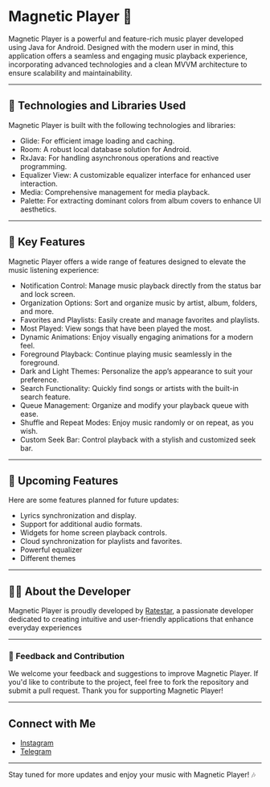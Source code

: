 # Magnetic Player 🎵

Magnetic Player is a powerful and feature-rich music player developed using Java for Android. Designed with the modern user in mind, this application offers a seamless and engaging music playback experience, incorporating advanced technologies and a clean MVVM architecture to ensure scalability and maintainability.

---

## 🔧 Technologies and Libraries Used

Magnetic Player is built with the following technologies and libraries:

- Glide: For efficient image loading and caching.
- Room: A robust local database solution for Android.
- RxJava: For handling asynchronous operations and reactive programming.
- Equalizer View: A customizable equalizer interface for enhanced user interaction.
- Media: Comprehensive management for media playback.
- Palette: For extracting dominant colors from album covers to enhance UI aesthetics.

---

## 🌟 Key Features

Magnetic Player offers a wide range of features designed to elevate the music listening experience:

- Notification Control: Manage music playback directly from the status bar and lock screen.
- Organization Options: Sort and organize music by artist, album, folders, and more.
- Favorites and Playlists: Easily create and manage favorites and playlists.
- Most Played: View songs that have been played the most.
- Dynamic Animations: Enjoy visually engaging animations for a modern feel.
- Foreground Playback: Continue playing music seamlessly in the foreground.
- Dark and Light Themes: Personalize the app’s appearance to suit your preference.
- Search Functionality: Quickly find songs or artists with the built-in search feature.
- Queue Management: Organize and modify your playback queue with ease.
- Shuffle and Repeat Modes: Enjoy music randomly or on repeat, as you wish.
- Custom Seek Bar: Control playback with a stylish and customized seek bar.

---

## 🚀 Upcoming Features

Here are some features planned for future updates:

- Lyrics synchronization and display.
- Support for additional audio formats.
- Widgets for home screen playback controls.
- Cloud synchronization for playlists and favorites.
- Powerful equalizer
- Different themes


---

## 👨‍💻 About the Developer

Magnetic Player is proudly developed by [Ratestar](https://github.com/Rarestardev), a passionate developer dedicated to creating intuitive and user-friendly applications that enhance everyday experiences

---

### 📣 Feedback and Contribution

We welcome your feedback and suggestions to improve Magnetic Player. If you'd like to contribute to the project, feel free to fork the repository and submit a pull request. Thank you for supporting Magnetic Player!

---

## Connect with Me

- [Instagram](https://www.instagram.com/rarestar.dev)
- [Telegram](https://t.me/Rarestar_dev)

---

Stay tuned for more updates and enjoy your music with Magnetic Player! 🎶
